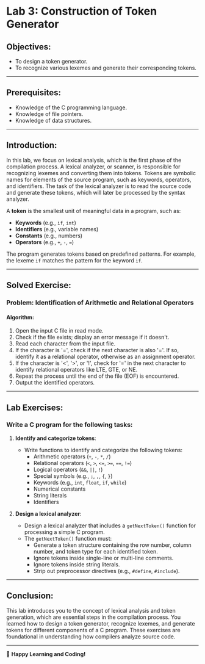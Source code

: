# **Lab 3: Construction of Token Generator**

## **Objectives**:
- To design a token generator.
- To recognize various lexemes and generate their corresponding tokens.

---

## **Prerequisites**:
- Knowledge of the C programming language.
- Knowledge of file pointers.
- Knowledge of data structures.

---

## **Introduction**:
In this lab, we focus on lexical analysis, which is the first phase of the compilation process. A lexical analyzer, or scanner, is responsible for recognizing lexemes and converting them into tokens. Tokens are symbolic names for elements of the source program, such as keywords, operators, and identifiers. The task of the lexical analyzer is to read the source code and generate these tokens, which will later be processed by the syntax analyzer.

A **token** is the smallest unit of meaningful data in a program, such as:
- **Keywords** (e.g., `if`, `int`)
- **Identifiers** (e.g., variable names)
- **Constants** (e.g., numbers)
- **Operators** (e.g., `+`, `-`, `=`)

The program generates tokens based on predefined patterns. For example, the lexeme `if` matches the pattern for the keyword `if`.

---

## **Solved Exercise**:

### **Problem**: Identification of Arithmetic and Relational Operators

#### **Algorithm**:
1. Open the input C file in read mode.
2. Check if the file exists; display an error message if it doesn't.
3. Read each character from the input file.
4. If the character is '=', check if the next character is also '='. If so, identify it as a relational operator, otherwise as an assignment operator.
5. If the character is '<', '>', or '!', check for '=' in the next character to identify relational operators like LTE, GTE, or NE.
6. Repeat the process until the end of the file (EOF) is encountered.
7. Output the identified operators.

---

## **Lab Exercises**:
### Write a C program for the following tasks:

1. **Identify and categorize tokens**:
   - Write functions to identify and categorize the following tokens:
     - Arithmetic operators (`+`, `-`, `*`, `/`)
     - Relational operators (`<`, `>`, `<=`, `>=`, `==`, `!=`)
     - Logical operators (`&&`, `||`, `!`)
     - Special symbols (e.g., `;`, `,`, `{`, `}`)
     - Keywords (e.g., `int`, `float`, `if`, `while`)
     - Numerical constants
     - String literals
     - Identifiers

2. **Design a lexical analyzer**:
   - Design a lexical analyzer that includes a `getNextToken()` function for processing a simple C program.
   - The `getNextToken()` function must:
     - Generate a token structure containing the row number, column number, and token type for each identified token.
     - Ignore tokens inside single-line or multi-line comments.
     - Ignore tokens inside string literals.
     - Strip out preprocessor directives (e.g., `#define`, `#include`).

---

## **Conclusion**:
This lab introduces you to the concept of lexical analysis and token generation, which are essential steps in the compilation process. You learned how to design a token generator, recognize lexemes, and generate tokens for different components of a C program. These exercises are foundational in understanding how compilers analyze source code.

---

🚀 **Happy Learning and Coding!**
